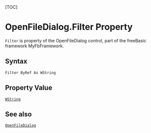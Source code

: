 [TOC]
# OpenFileDialog.Filter Property

`Filter` is property of the OpenFileDialog control, part of the freeBasic framework MyFbFramework.
## Syntax
```freeBasic
Filter ByRef As WString
```
## Property Value
[`WString`]("https://www.freebasic.net/wiki/KeyPgWString")
## See also
[`OpenFileDialog`](OpenFileDialog.md)
